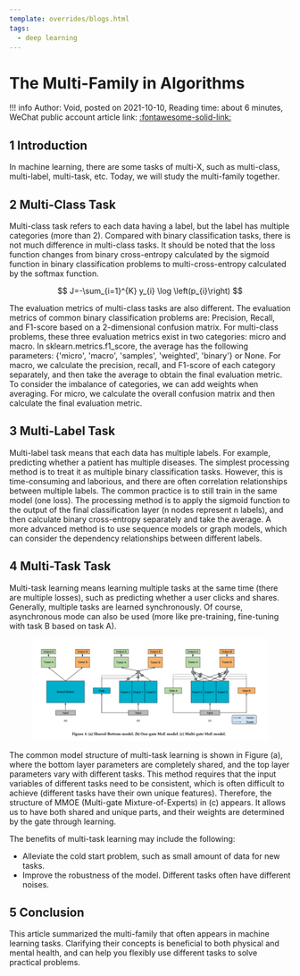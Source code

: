 ```yaml
---
template: overrides/blogs.html
tags:
  - deep learning
---
```


# The Multi-Family in Algorithms

!!! info
   Author: Void, posted on 2021-10-10, Reading time: about 6 minutes, WeChat public account article link: [:fontawesome-solid-link:](https://mp.weixin.qq.com/s/t_QkSxjtcFpX9pdx_OcXtA)

## 1 Introduction

In machine learning, there are some tasks of multi-X, such as multi-class, multi-label, multi-task, etc. Today, we will study the multi-family together.

## 2 Multi-Class Task

Multi-class task refers to each data having a label, but the label has multiple categories (more than 2). Compared with binary classification tasks, there is not much difference in multi-class tasks. It should be noted that the loss function changes from binary cross-entropy calculated by the sigmoid function in binary classification problems to multi-cross-entropy calculated by the softmax function.

$$
J=-\sum_{i=1}^{K} y_{i} \log \left(p_{i}\right)
$$

The evaluation metrics of multi-class tasks are also different. The evaluation metrics of common binary classification problems are: Precision, Recall, and F1-score based on a 2-dimensional confusion matrix. For multi-class problems, these three evaluation metrics exist in two categories: micro and macro. In sklearn.metrics.f1_score, the average has the following parameters: {'micro', 'macro', 'samples', 'weighted', 'binary'} or None. For macro, we calculate the precision, recall, and F1-score of each category separately, and then take the average to obtain the final evaluation metric. To consider the imbalance of categories, we can add weights when averaging. For micro, we calculate the overall confusion matrix and then calculate the final evaluation metric.

## 3 Multi-Label Task

Multi-label task means that each data has multiple labels. For example, predicting whether a patient has multiple diseases. The simplest processing method is to treat it as multiple binary classification tasks. However, this is time-consuming and laborious, and there are often correlation relationships between multiple labels. The common practice is to still train in the same model (one loss). The processing method is to apply the sigmoid function to the output of the final classification layer (n nodes represent n labels), and then calculate binary cross-entropy separately and take the average. A more advanced method is to use sequence models or graph models, which can consider the dependency relationships between different labels.

## 4 Multi-Task Task

Multi-task learning means learning multiple tasks at the same time (there are multiple losses), such as predicting whether a user clicks and shares. Generally, multiple tasks are learned synchronously. Of course, asynchronous mode can also be used (more like pre-training, fine-tuning with task B based on task A). 

<figure>
  <img src="https://raw.githubusercontent.com/BulletTech2021/Pics/main/img/multitask.png" width="500" />
</figure>

The common model structure of multi-task learning is shown in Figure (a), where the bottom layer parameters are completely shared, and the top layer parameters vary with different tasks. This method requires that the input variables of different tasks need to be consistent, which is often difficult to achieve (different tasks have their own unique features). Therefore, the structure of MMOE (Multi-gate Mixture-of-Experts) in (c) appears. It allows us to have both shared and unique parts, and their weights are determined by the gate through learning. 

The benefits of multi-task learning may include the following:

- Alleviate the cold start problem, such as small amount of data for new tasks.
- Improve the robustness of the model. Different tasks often have different noises.


## 5 Conclusion

This article summarized the multi-family that often appears in machine learning tasks. Clarifying their concepts is beneficial to both physical and mental health, and can help you flexibly use different tasks to solve practical problems.

